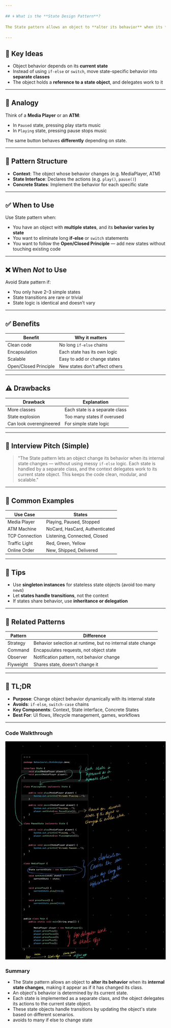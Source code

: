 ```yaml
---

## 🌀 What is the **State Design Pattern**?

The State pattern allows an object to **alter its behavior** when its **internal state changes**, making it appear as if it has changed its class.

---
```


## 🔑 Key Ideas

* Object behavior depends on its **current state**
* Instead of using `if-else` or `switch`, move state-specific behavior into **separate classes**
* The object holds a **reference to a state object**, and delegates work to it

---

## 🧠 Analogy

Think of a **Media Player** or an **ATM**:

* In `Paused` state, pressing play starts music
* In `Playing` state, pressing pause stops music

The same button behaves **differently** depending on state.

---

## 🧱 Pattern Structure

* **Context**: The object whose behavior changes (e.g. MediaPlayer, ATM)
* **State Interface**: Declares the actions (e.g. `play()`, `pause()`)
* **Concrete States**: Implement the behavior for each specific state

---

## ✅ When to Use

Use State pattern when:

* You have an object with **multiple states**, and its **behavior varies by state**
* You want to eliminate long **if-else** or `switch` statements
* You want to follow the **Open/Closed Principle** — add new states without touching existing code

---

## ❌ When *Not* to Use

Avoid State pattern if:

* You only have 2–3 simple states
* State transitions are rare or trivial
* State logic is identical and doesn’t vary

---

## ✅ Benefits

| Benefit               | Why it matters                 |
| --------------------- | ------------------------------ |
| Clean code            | No long `if-else` chains       |
| Encapsulation         | Each state has its own logic   |
| Scalable              | Easy to add or change states   |
| Open/Closed Principle | New states don't affect others |

---

## ⚠️ Drawbacks

| Drawback                | Explanation                    |
| ----------------------- | ------------------------------ |
| More classes            | Each state is a separate class |
| State explosion         | Too many states if overused    |
| Can look overengineered | For simple state logic         |

---

## 💬 Interview Pitch (Simple)

> "The State pattern lets an object change its behavior when its internal state changes — without using messy `if-else` logic. Each state is handled by a separate class, and the context delegates work to its current state object. This keeps the code clean, modular, and scalable."

---

## 🤔 Common Examples

| Use Case       | States                         |
| -------------- | ------------------------------ |
| Media Player   | Playing, Paused, Stopped       |
| ATM Machine    | NoCard, HasCard, Authenticated |
| TCP Connection | Listening, Connected, Closed   |
| Traffic Light  | Red, Green, Yellow             |
| Online Order   | New, Shipped, Delivered        |

---

## 🔁 Tips

* Use **singleton instances** for stateless state objects (avoid too many `new`s)
* Let **states handle transitions**, not the context
* If states share behavior, use **inheritance or delegation**

---

## 🧠 Related Patterns

| Pattern   | Difference                                                  |
| --------- | ----------------------------------------------------------- |
| Strategy  | Behavior selection at runtime, but no internal state change |
| Command   | Encapsulates requests, not object state                     |
| Observer  | Notification pattern, not behavior change                   |
| Flyweight | Shares state, doesn’t change it                             |

---

## 📌 TL;DR

* **Purpose**: Change object behavior dynamically with its internal state
* **Avoids**: `if-else`, `switch-case` chains
* **Key Components**: Context, State interface, Concrete States
* **Best For**: UI flows, lifecycle management, games, workflows

---

### Code Walkthrough

![alt text](image.png)

### Summary

+ The State pattern allows an object to **alter its behavior** when its **internal state changes**, making it appear as if it has changed its class.
+ An object's behavior is determined by its current state.
+ Each state is implemented as a separate class, and the object delegates its actions to the current state object.
+ These state objects handle transitions by updating the object's state based on different scenarios.
+ avoids to many if else to change state